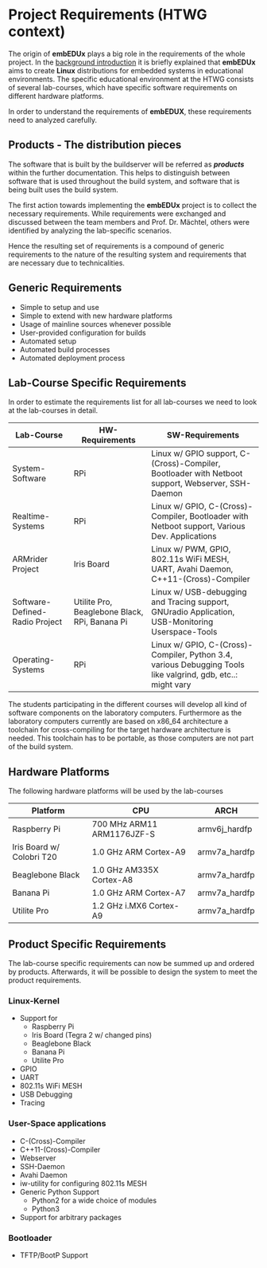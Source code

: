 # Project Requirements (HTWG context)
The origin of **embEDUx** plays a big role in the requirements of the whole
project. In the [background introduction](background.md) it is briefly explained
that **embEDUx** aims to create **Linux** distributions for embedded systems in
educational environments. The specific educational environment at the HTWG
consists of several lab-courses, which have specific software requirements on
different hardware platforms.

In order to understand the requirements of **embEDUX**, these requirements need
to analyzed carefully.

## Products - The distribution pieces
The software that is built by the buildserver will be
referred as ***products*** within the further documentation. This helps to
distinguish between software that is used throughout the build system, and
software that is being built uses the build system.

The first action towards implementing the **embEDUx** project is to collect the
necessary requirements. While requirements were exchanged and discussed between
the team members and Prof. Dr. Mächtel, others were identified by analyzing the
lab-specific scenarios.

Hence the resulting set of requirements is a compound of generic requirements to
the nature of the resulting system and requirements that are necessary due to
technicalities.

## Generic Requirements
* Simple to setup and use
* Simple to extend with new hardware platforms
* Usage of mainline sources whenever possible
* User-provided configuration for builds
* Automated setup
* Automated build processes
* Automated deployment process


## Lab-Course Specific Requirements
In order to estimate the requirements list for all lab-courses we need to look
at the lab-courses in detail. 

Lab-Course | HW-Requirements | SW-Requirements
--- | --- | ---
System-Software | RPi | Linux w/ GPIO support, C-(Cross)-Compiler, Bootloader with Netboot support, Webserver, SSH-Daemon
Realtime-Systems | RPi | Linux w/ GPIO, C-(Cross)-Compiler, Bootloader with Netboot support, Various Dev. Applications
ARMrider Project | Iris Board | Linux w/ PWM, GPIO, 802.11s WiFi MESH, UART, Avahi Daemon, C++11-(Cross)-Compiler 
Software-Defined-Radio Project | Utilite Pro, Beaglebone Black, RPi, Banana Pi | Linux w/ USB-debugging and Tracing support, GNUradio Application, USB-Monitoring Userspace-Tools
Operating-Systems | RPi | Linux w/ GPIO, C-(Cross)-Compiler, Python 3.4, various Debugging Tools like valgrind, gdb, etc..: might vary

The students participating in the different courses will develop all kind of
software components on the laboratory computers. Furthermore as the laboratory
computers currently are based on x86_64 architecture a toolchain for
cross-compiling for the target hardware architecture is needed. This toolchain
has to be portable, as those computers are not part of the build system. 

## Hardware Platforms
The following hardware platforms will be used by the lab-courses

Platform | CPU | ARCH 
--- | --- | --- 
Raspberry Pi |  700 MHz ARM11 ARM1176JZF-S  | armv6j_hardfp
Iris Board w/ Colobri T20 | 1.0 GHz ARM Cortex-A9 | armv7a_hardfp 
Beaglebone Black | 1.0 GHz AM335X Cortex-A8 | armv7a_hardfp 
Banana Pi | 1.0  GHz ARM Cortex-A7 | armv7a_hardfp 
Utilite Pro | 1.2 GHz i.MX6 Cortex-A9 | armv7a_hardfp

## Product Specific Requirements
The lab-course specific requirements can now be summed up and ordered by
products. Afterwards, it will be possible to design the system to meet the
product requirements.

### Linux-Kernel
* Support for
    * Raspberry Pi
    * Iris Board (Tegra 2 w/ changed pins)
    * Beaglebone Black
    * Banana Pi
    * Utilite Pro
* GPIO
* UART
* 802.11s WiFi MESH
* USB Debugging
* Tracing

### User-Space applications
* C-(Cross)-Compiler
* C++11-(Cross)-Compiler
* Webserver
* SSH-Daemon
* Avahi Daemon
* iw-utility for configuring 802.11s MESH
* Generic Python Support
    * Python2 for a wide choice of modules
    * Python3 
* Support for arbitrary packages

### Bootloader
* TFTP/BootP Support
